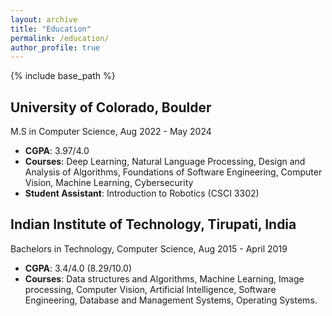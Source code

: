 ```yaml
---
layout: archive
title: "Education"
permalink: /education/
author_profile: true
---
```


{% include base_path %}

## University of Colorado, Boulder
M.S in Computer Science, Aug 2022 - May 2024
* __CGPA__: 3.97/4.0
* __Courses__: Deep Learning, Natural Language Processing, Design and Analysis of Algorithms, Foundations of Software Engineering, Computer Vision, Machine Learning, Cybersecurity
* __Student Assistant__: Introduction to Robotics (CSCI 3302)

## Indian Institute of Technology, Tirupati, India
Bachelors in Technology, Computer Science, Aug 2015 - April 2019
* __CGPA__: 3.4/4.0 (8.29/10.0)
* __Courses__: Data structures and Algorithms, Machine Learning, Image processing, Computer Vision, Artificial Intelligence, Software Engineering, Database and Management Systems, Operating Systems.
